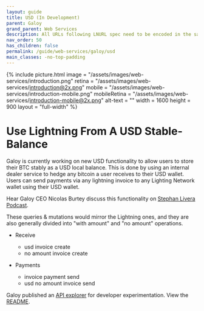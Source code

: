 ```yaml
---
layout: guide
title: USD (In Development)
parent: Galoy
grand_parent: Web Services
description: All URLs following LNURL spec need to be encoded in the same way as BOLT11 invoices are.
nav_order: 50
has_children: false
permalink: /guide/web-services/galoy/usd
main_classes: -no-top-padding
---
```


{% include picture.html 
   image = "/assets/images/web-services/introduction.png"
   retina = "/assets/images/web-services/introduction@2x.png"
   mobile = "/assets/images/web-services/introduction-mobile.png"
   mobileRetina = "/assets/images/web-services/introduction-mobile@2x.png"
   alt-text = ""
   width = 1600
   height = 900
   layout = "full-width"
%}

# Use Lightning From A USD Stable-Balance

Galoy is currently working on new USD functionality to allow users to store their BTC stably as a USD local balance. This is done by using an internal dealer service to hedge any bitcoin a user receives to their USD wallet. Users can send payments via any lightning invoice to any Lighting Network wallet using their USD wallet.

Hear Galoy CEO Nicolas Burtey discuss this functionality on [Stephan Livera Podcast](https://stephanlivera.com/episode/346/). 

These queries & mutations would mirror the Lightning ones, and they are also generally divided into "with amount" and "no amount" operations.


- Receive
   - usd invoice create
   - no amount invoice create

- Payments
  - invoice payment send
  - usd no amount invoice send

Galoy published an [API explorer](https://studio.apollographql.com/public/galoy-hackathon/explorer?variant=current) for developer experimentation. View the [README](https://studio.apollographql.com/public/galoy-hackathon/home?variant=current). 
